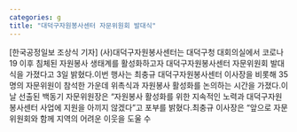 ```yaml
---
categories: g
title: "대덕구자원봉사센터 자문위원회 발대식"
---
```

[한국공정일보 조상식 기자] (사)대덕구자원봉사센터는 대덕구청 대회의실에서 코로나19 이후 침체된 자원봉사 생태계를 활성화하고자 대덕구자원봉사센터 자문위원회 발대식을 가졌다고 3일 밝혔다.이번 행사는 최충규 대덕구자원봉사센터 이사장을 비롯해 35명의 자문위원이 참석한 가운데 위촉식과 자원봉사 활성화를 논의하는 시간을 가졌다.이날 선출된 백동기 자문위원장은 “자원봉사 활성화를 위한 지속적인 노력과 대덕구자원봉사센터 사업에 지원을 아끼지 않겠다”고 포부를 밝혔다.최충규 이사장은 “앞으로 자문위원회와 함께 지역의 어려운 이웃을 도울 수